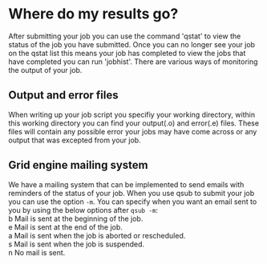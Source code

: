 # Where do my results go?

After submitting your job you can use the command 'qstat' to view the status of the job you have submitted. Once you can no longer see your job on the qstat list this means your job has completed to view the jobs that have completed you can run 'jobhist'. There are various ways of monitoring the output of your job.

## Output and error files
When writing up your job script you specifiy your working directory, within this working directory you can find your output(.o) and error(.e) files. These files will contain any possible error your jobs may have come across or any output that was excepted from your job.

## Grid engine mailing system
We have a mailing system that can be implemented to send emails with reminders of the status of your job. When you use qsub to submit your job you can use the option `-m`. You can specify when you want an email sent to you by using the below options after `qsub -m`:
<br />
b     Mail is sent at the beginning of the job. <br />
e     Mail is sent at the end of the job. <br />
a     Mail is sent when the job is aborted or rescheduled. <br />
s     Mail is sent when the job is suspended. <br />
n     No mail is sent. <br />


